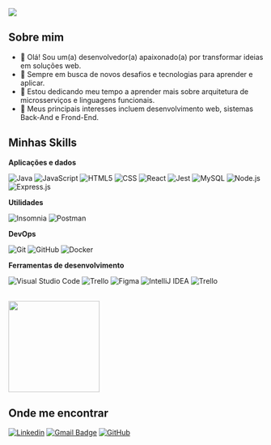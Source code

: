 ![](https://komarev.com/ghpvc/?username=Gusttavooll&color=006bed)

## Sobre mim

- 👋 Olá! Sou um(a) desenvolvedor(a) apaixonado(a) por transformar ideias em soluções web.
- 🤔 Sempre em busca de novos desafios e tecnologias para aprender e aplicar.
- 🌱 Estou dedicando meu tempo a aprender mais sobre arquitetura de microsserviços e linguagens funcionais.
- 🚀 Meus principais interesses incluem desenvolvimento web, sistemas Back-And e Frond-End.

## Minhas Skills

**Aplicações e dados**

![Java](https://img.shields.io/badge/-Java-333333?style=flat&logo=Java&logoColor=007396)
![JavaScript](https://img.shields.io/badge/-JavaScript-333333?style=flat&logo=javascript)
![HTML5](https://img.shields.io/badge/-HTML5-333333?style=flat&logo=HTML5)
![CSS](https://img.shields.io/badge/-CSS-333333?style=flat&logo=CSS3&logoColor=1572B6)
![React](https://img.shields.io/badge/-React-333333?style=flat&logo=react)
![Jest](https://img.shields.io/badge/-Jest-333333?style=flat&logo=jest)
![MySQL](https://img.shields.io/badge/-MySQL-333333?style=flat&logo=mysql)
![Node.js](https://img.shields.io/badge/-Node.js-333333?style=flat&logo=node.js)
![Express.js](https://img.shields.io/badge/-Express.js-333333?style=flat&logo=express)

**Utilidades**

![Insomnia](https://img.shields.io/badge/-Insomnia-333333?style=flat&logo=insomnia)
![Postman](https://img.shields.io/badge/-Postman-333333?style=flat&logo=postman)

**DevOps**

![Git](https://img.shields.io/badge/-Git-333333?style=flat&logo=git)
![GitHub](https://img.shields.io/badge/-GitHub-333333?style=flat&logo=github)
![Docker](https://img.shields.io/badge/-Docker-333333?style=flat&logo=docker)


**Ferramentas de desenvolvimento**

![Visual Studio Code](https://img.shields.io/badge/-Visual%20Studio%20Code-333333?style=flat&logo=visual-studio-code&logoColor=007ACC)
![Trello](https://img.shields.io/badge/-Trello-333333?style=flat&logo=trello&logoColor=007ACC)
![Figma](https://img.shields.io/badge/-Figma-333333?style=flat&logo=figma&logoColor=007ACC)
![IntelliJ IDEA](https://img.shields.io/badge/-IntelliJ%20IDEA-333333?style=flat&logo=intellij-idea&logoColor=007ACC)
![Trello](https://img.shields.io/badge/-Trello-333333?style=flat&logo=trello&logoColor=007ACC)


<br/>

<a href="https://github.com/Gusttavooll" title="Perfil do Gustavo">
  <img height="180em" src="https://github-readme-stats.vercel.app/api?username=Gusttavooll&theme=dracula&show_icons=true" />
</a>

## Onde me encontrar

[![Linkedin](https://img.shields.io/badge/-Gustavo%20Alves%20Dev-blue?style=flat-square&logo=Linkedin&logoColor=white&link=https://www.linkedin.com/in/gustavo-alves-dev)](https://www.linkedin.com/in/gustavo-alves-dev)
[![Gmail Badge](https://img.shields.io/badge/-Gustavoalves9a@gmail.com-006bed?style=flat-square&logo=Gmail&logoColor=white&link=mailto:Gustavoalves9a@gmail.com)](mailto:gustavoalvesoficial.contato@gmail.com)
[![GitHub](https://img.shields.io/github/followers/Gusttavooll?label=follow&style=social)](https://github.com/Gusttavooll)

